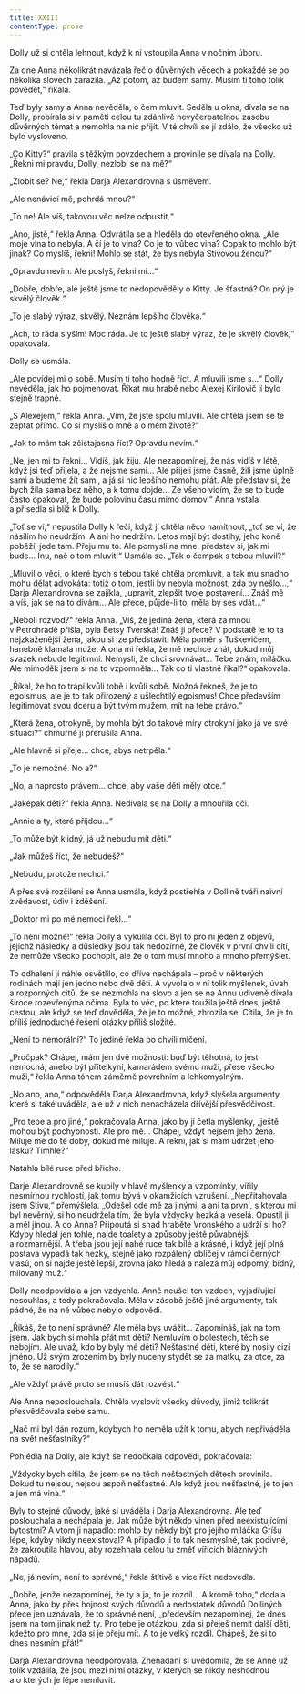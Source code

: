 ```yaml
---
title: XXIII
contentType: prose
---
```


<section>

Dolly už si chtěla lehnout, když k ní vstoupila Anna v nočním úboru.

Za dne Anna několikrát navázala řeč o důvěrných věcech a pokaždé se po několika slovech zarazila. „Až potom, až budem samy. Musím ti toho tolik povědět,“ říkala.

Teď byly samy a Anna nevěděla, o čem mluvit. Seděla u okna, dívala se na Dolly, probírala si v paměti celou tu zdánlivě nevyčerpatelnou zásobu důvěrných témat a nemohla na nic přijít. V té chvíli se jí zdálo, že všecko už bylo vysloveno.

„Co Kitty?“ pravila s těžkým povzdechem a provinile se dívala na Dolly. „Řekni mi pravdu, Dolly, nezlobí se na mě?“

„Zlobit se? Ne,“ řekla Darja Alexandrovna s úsměvem.

„Ale nenávidí mě, pohrdá mnou?“

„To ne! Ale víš, takovou věc nelze odpustit.“

„Ano, jistě,“ řekla Anna. Odvrátila se a hleděla do otevřeného okna. „Ale moje vina to nebyla. A čí je to vina? Co je to vůbec vina? Copak to mohlo být jinak? Co myslíš, řekni! Mohlo se stát, že bys nebyla Stivovou ženou?“

„Opravdu nevím. Ale poslyš, řekni mi…“

„Dobře, dobře, ale ještě jsme to nedopověděly o Kitty. Je šťastná? On prý je skvělý člověk.“

„To je slabý výraz, skvělý. Neznám lepšího člověka.“

„Ach, to ráda slyším! Moc ráda. Je to ještě slabý výraz, že je skvělý člověk,“ opakovala.

Dolly se usmála.

„Ale povídej mi o sobě. Musím ti toho hodně říct. A mluvili jsme s…“ Dolly nevěděla, jak ho pojmenovat. Říkat mu hrabě nebo Alexej Kirilovič jí bylo stejně trapné.

„S Alexejem,“ řekla Anna. „Vím, že jste spolu mluvili. Ale chtěla jsem se tě zeptat přímo. Co si myslíš o mně a o mém životě?“

„Jak to mám tak zčistajasna říct? Opravdu nevím.“

„Ne, jen mi to řekni… Vidíš, jak žiju. Ale nezapomínej, že nás vidíš v létě, když jsi teď přijela, a že nejsme sami… Ale přijeli jsme časně, žili jsme úplně sami a budeme žít sami, a já si nic lepšího nemohu přát. Ale představ si, že bych žila sama bez něho, a k tomu dojde… Ze všeho vidím, že se to bude často opakovat, že bude polovinu času mimo domov.“ Anna vstala a přisedla si blíž k Dolly.

„Toť se ví,“ nepustila Dolly k řeči, když jí chtěla něco namítnout, „toť se ví, že násilím ho neudržím. A ani ho nedržím. Letos mají být dostihy, jeho koně poběží, jede tam. Přeju mu to. Ale pomysli na mne, představ si, jak mi bude… Inu, nač o tom mluvit!“ Usmála se. „Tak o čempak s tebou mluvil?“

„Mluvil o věci, o které bych s tebou také chtěla promluvit, a tak mu snadno mohu dělat advokáta: totiž o tom, jestli by nebyla možnost, zda by nešlo…,“ Darja Alexandrovna se zajíkla, „upravit, zlepšit tvoje postavení… Znáš mě a víš, jak se na to dívám… Ale přece, půjde-li to, měla by ses vdát…“

„Neboli rozvod?“ řekla Anna. „Víš, že jediná žena, která za mnou v Petrohradě přišla, byla Betsy Tverská! Znáš ji přece? V podstatě je to ta nejzkaženější žena, jakou si lze představit. Měla poměr s Tuškevičem, hanebně klamala muže. A ona mi řekla, že mě nechce znát, dokud můj svazek nebude legitimní. Nemysli, že chci srovnávat… Tebe znám, miláčku. Ale mimoděk jsem si na to vzpomněla… Tak co ti vlastně říkal?“ opakovala.

„Říkal, že ho to trápí kvůli tobě i kvůli sobě. Možná řekneš, že je to egoismus, ale je to tak přirozený a ušlechtilý egoismus! Chce především legitimovat svou dceru a být tvým mužem, mít na tebe právo.“

„Která žena, otrokyně, by mohla být do takové míry otrokyní jako já ve své situaci?“ chmurně ji přerušila Anna.

„Ale hlavně si přeje… chce, abys netrpěla.“

„To je nemožné. No a?“

„No, a naprosto právem… chce, aby vaše děti měly otce.“

„Jaképak děti?“ řekla Anna. Nedívala se na Dolly a mhouřila oči.

„Annie a ty, které přijdou…“

„To může být klidný, já už nebudu mít děti.“

„Jak můžeš říct, že nebudeš?“

„Nebudu, protože nechci.“

A přes své rozčilení se Anna usmála, když postřehla v Dollině tváři naivní zvědavost, údiv i zděšení.

„Doktor mi po mé nemoci řekl…“

„To není možné!“ řekla Dolly a vykulila oči. Byl to pro ni jeden z objevů, jejichž následky a důsledky jsou tak nedozírné, že člověk v první chvíli cítí, že nemůže všecko pochopit, ale že o tom musí mnoho a mnoho přemýšlet.

To odhalení jí náhle osvětlilo, co dříve nechápala – proč v některých rodinách mají jen jedno nebo dvě děti. A vyvolalo v ní tolik myšlenek, úvah a rozporných citů, že se nezmohla na slovo a jen se na Annu udiveně dívala široce rozevřenýma očima. Byla to věc, po které toužila ještě dnes, ještě cestou, ale když se teď dověděla, že je to možné, zhrozila se. Cítila, že je to příliš jednoduché řešení otázky příliš složité.

„Není to nemorální?“ To jediné řekla po chvíli mlčení.

„Pročpak? Chápej, mám jen dvě možnosti: buď být těhotná, to jest nemocná, anebo být přítelkyní, kamarádem svému muži, přese všecko muži,“ řekla Anna tónem záměrně povrchním a lehkomyslným.

„No ano, ano,“ odpověděla Darja Alexandrovna, když slyšela argumenty, které si také uváděla, ale už v nich nenacházela dřívější přesvědčivost.

„Pro tebe a pro jiné,“ pokračovala Anna, jako by jí četla myšlenky, „ještě mohou být pochybnosti. Ale pro mě… Chápej, vždyť nejsem jeho žena. Miluje mě do té doby, dokud mě miluje. A řekni, jak si mám udržet jeho lásku? Tímhle?“

Natáhla bílé ruce před břicho.

Darje Alexandrovně se kupily v hlavě myšlenky a vzpomínky, vířily nesmírnou rychlostí, jak tomu bývá v okamžicích vzrušení. „Nepřitahovala jsem Stivu,“ přemýšlela. „Odešel ode mě za jinými, a ani ta první, s kterou mi byl nevěrný, si ho neudržela tím, že byla vždycky hezká a veselá. Opustil ji a měl jinou. A co Anna? Připoutá si snad hraběte Vronského a udrží si ho? Kdyby hledal jen tohle, najde toalety a způsoby ještě půvabnější a rozmarnější. A třeba jsou její nahé ruce tak bílé a krásné, i když její plná postava vypadá tak hezky, stejně jako rozpálený obličej v rámci černých vlasů, on si najde ještě lepší, zrovna jako hledá a nalézá můj odporný, bídný, milovaný muž.“

Dolly neodpovídala a jen vzdychla. Anně neušel ten vzdech, vyjadřující nesouhlas, a tedy pokračovala. Měla v zásobě ještě jiné argumenty, tak pádné, že na ně vůbec nebylo odpovědi.

„Říkáš, že to není správné? Ale měla bys uvážit… Zapomínáš, jak na tom jsem. Jak bych si mohla přát mít děti? Nemluvím o bolestech, těch se nebojím. Ale uvaž, kdo by byly mé děti? Nešťastné děti, které by nosily cizí jméno. Už svým zrozením by byly nuceny stydět se za matku, za otce, za to, že se narodily.“

„Ale vždyť právě proto se musíš dát rozvést.“

Ale Anna neposlouchala. Chtěla vyslovit všecky důvody, jimiž tolikrát přesvědčovala sebe samu.

„Nač mi byl dán rozum, kdybych ho neměla užít k tomu, abych nepřiváděla na svět nešťastníky?“

Pohlédla na Dolly, ale když se nedočkala odpovědi, pokračovala:

„Vždycky bych cítila, že jsem se na těch nešťastných dětech provinila. Dokud tu nejsou, nejsou aspoň nešťastné. Ale když jsou nešťastné, je to jen a jen má vina.“

Byly to stejné důvody, jaké si uváděla i Darja Alexandrovna. Ale teď poslouchala a nechápala je. Jak může být někdo vinen před neexistujícími bytostmi? A vtom ji napadlo: mohlo by někdy být pro jejího miláčka Gríšu lépe, kdyby nikdy neexistoval? A připadlo jí to tak nesmyslné, tak podivné, že zakroutila hlavou, aby rozehnala celou tu změť vířících bláznivých nápadů.

„Ne, já nevím, není to správné,“ řekla štítivě a více říct nedovedla.

„Dobře, jenže nezapomínej, že ty a já, to je rozdíl… A kromě toho,“ dodala Anna, jako by přes hojnost svých důvodů a nedostatek důvodů Dolliných přece jen uznávala, že to správné není, „především nezapomínej, že dnes jsem na tom jinak než ty. Pro tebe je otázkou, zda si přeješ nemít další děti, kdežto pro mne, zda si je přeju mít. A to je velký rozdíl. Chápeš, že si to dnes nesmím přát!“

Darja Alexandrovna neodporovala. Znenadání si uvědomila, že se Anně už tolik vzdálila, že jsou mezi nimi otázky, v kterých se nikdy neshodnou a o kterých je lépe nemluvit.

</section>
